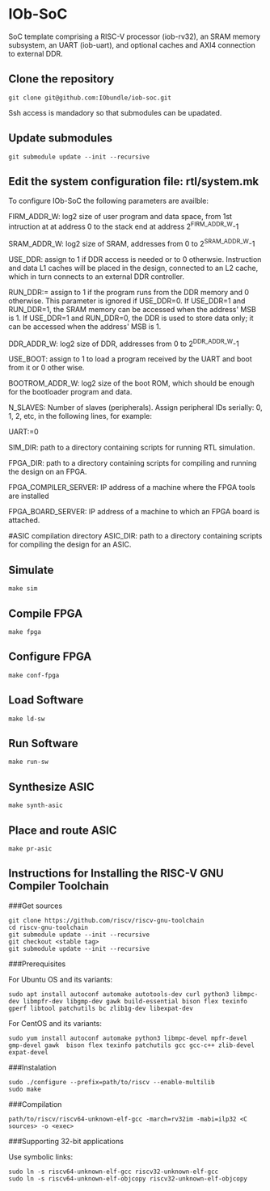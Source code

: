 # IOb-SoC

SoC template comprising a RISC-V processor (iob-rv32), an SRAM memory subsystem,
an UART (iob-uart), and optional caches and AXI4 connection to external DDR.

## Clone the repository

``git clone git@github.com:IObundle/iob-soc.git``

Ssh access is mandadory so that submodules can be upadated.

## Update submodules
``git submodule update --init --recursive``


## Edit the system configuration file: rtl/system.mk

To configure IOb-SoC the following parameters are availble:

FIRM_ADDR_W: log2 size of user program and data space, from 1st intruction at at
address 0 to the stack end at address 2<sup>FIRM_ADDR_W</sup>-1

SRAM_ADDR_W: log2 size of SRAM, addresses from 0 to 2<sup>SRAM_ADDR_W</sup>-1

USE_DDR: assign to 1 if DDR access is needed or to 0 otherwsie. Instruction and
data L1 caches will be placed in the design, connected to an L2 cache, which in
turn connects to an external DDR controller.

RUN_DDR:= assign to 1 if the program runs from the DDR memory and 0
otherwise. This parameter is ignored if USE_DDR=0. If USE_DDR=1 and RUN_DDR=1,
the SRAM memory can be accessed when the address' MSB is 1. If USE_DDR=1 and
RUN_DDR=0, the DDR is used to store data only; it can be accessed when the
address' MSB is 1.

DDR_ADDR_W: log2 size of DDR, addresses from 0 to 2<sup>DDR_ADDR_W</sup>-1

USE_BOOT: assign to 1 to load a program received by the UART and boot from it or 0 other wise.

BOOTROM_ADDR_W: log2 size of the boot ROM, which should be enough for the bootloader program and data.

N_SLAVES: Number of slaves (peripherals). Assign peripheral IDs serially: 0, 1,
2, etc, in the following lines, for example:

UART:=0

SIM_DIR: path to a directory containing scripts for running RTL simulation.

FPGA_DIR: path to a directory containing scripts for compiling and running the design on an FPGA.

FPGA_COMPILER_SERVER: IP address of a machine where the FPGA tools are installed

FPGA_BOARD_SERVER: IP address of a machine to which an FPGA board is attached.

#ASIC compilation directory
ASIC_DIR: path to a directory containing scripts for compiling the design for an ASIC.


## Simulate
```
make sim
```

## Compile FPGA 
```
make fpga
```

## Configure FPGA
```
make conf-fpga
```

## Load Software
```
make ld-sw
```

## Run Software
```
make run-sw
```

## Synthesize ASIC
```
make synth-asic
```

## Place and route ASIC
```
make pr-asic
```

## Instructions for Installing the RISC-V GNU Compiler Toolchain

###Get sources

```
git clone https://github.com/riscv/riscv-gnu-toolchain
cd riscv-gnu-toolchain
git submodule update --init --recursive
git checkout <stable tag>
git submodule update --init --recursive
```

###Prerequisites

For Ubuntu OS and its variants:

```
sudo apt install autoconf automake autotools-dev curl python3 libmpc-dev libmpfr-dev libgmp-dev gawk build-essential bison flex texinfo gperf libtool patchutils bc zlib1g-dev libexpat-dev
```

For CentOS and its variants:

```
sudo yum install autoconf automake python3 libmpc-devel mpfr-devel gmp-devel gawk  bison flex texinfo patchutils gcc gcc-c++ zlib-devel expat-devel
```

###Instalation

```
sudo ./configure --prefix=path/to/riscv --enable-multilib
sudo make
```

###Compilation

```
path/to/riscv/riscv64-unknown-elf-gcc -march=rv32im -mabi=ilp32 <C sources> -o <exec>
```

###Supporting 32-bit applications

Use symbolic links:

```
sudo ln -s riscv64-unknown-elf-gcc riscv32-unknown-elf-gcc
sudo ln -s riscv64-unknown-elf-objcopy riscv32-unknown-elf-objcopy
```
